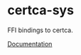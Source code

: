 # certca-sys #
FFI bindings to certca.

[Documentation](https://retep998.github.io/doc/certca-sys/)
